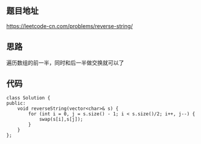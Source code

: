## 题目地址 
https://leetcode-cn.com/problems/reverse-string/

## 思路

遍历数组的前一半，同时和后一半做交换就可以了

## 代码

```
class Solution {
public:
    void reverseString(vector<char>& s) {
        for (int i = 0, j = s.size() - 1; i < s.size()/2; i++, j--) {
            swap(s[i],s[j]);
        }
    }
};
```
